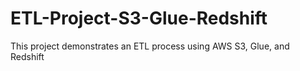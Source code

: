 # ETL-Project-S3-Glue-Redshift
This project demonstrates an ETL process using AWS S3, Glue, and Redshift
